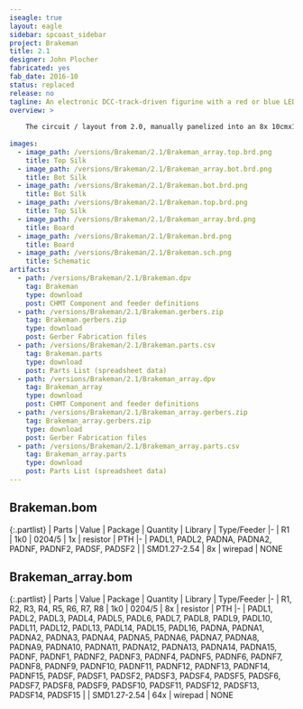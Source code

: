 ```yaml
---
iseagle: true
layout: eagle
sidebar: spcoast_sidebar
project: Brakeman
title: 2.1
designer: John Plocher
fabricated: yes
fab_date: 2016-10
status: replaced
release: no
tagline: An electronic DCC-track-driven figurine with a red or blue LED
overview: >
    
    The circuit / layout from 2.0, manually panelized into an 8x 10cmx10cm size.
    
images:
  - image_path: /versions/Brakeman/2.1/Brakeman_array.top.brd.png
    title: Top Silk
  - image_path: /versions/Brakeman/2.1/Brakeman_array.bot.brd.png
    title: Bot Silk
  - image_path: /versions/Brakeman/2.1/Brakeman.bot.brd.png
    title: Bot Silk
  - image_path: /versions/Brakeman/2.1/Brakeman.top.brd.png
    title: Top Silk
  - image_path: /versions/Brakeman/2.1/Brakeman_array.brd.png
    title: Board
  - image_path: /versions/Brakeman/2.1/Brakeman.brd.png
    title: Board
  - image_path: /versions/Brakeman/2.1/Brakeman.sch.png
    title: Schematic
artifacts:
  - path: /versions/Brakeman/2.1/Brakeman.dpv
    tag: Brakeman
    type: download
    post: CHMT Component and feeder definitions
  - path: /versions/Brakeman/2.1/Brakeman.gerbers.zip
    tag: Brakeman.gerbers.zip
    type: download
    post: Gerber Fabrication files
  - path: /versions/Brakeman/2.1/Brakeman.parts.csv
    tag: Brakeman.parts
    type: download
    post: Parts List (spreadsheet data)
  - path: /versions/Brakeman/2.1/Brakeman_array.dpv
    tag: Brakeman_array
    type: download
    post: CHMT Component and feeder definitions
  - path: /versions/Brakeman/2.1/Brakeman_array.gerbers.zip
    tag: Brakeman_array.gerbers.zip
    type: download
    post: Gerber Fabrication files
  - path: /versions/Brakeman/2.1/Brakeman_array.parts.csv
    tag: Brakeman_array.parts
    type: download
    post: Parts List (spreadsheet data)
---
```


## Brakeman.bom

{:.partlist}
| Parts | Value | Package | Quantity | Library | Type/Feeder
|-
| R1 | 1k0 | 0204/5 | 1x | resistor | PTH
|-
| PADL1, PADL2, PADNA, PADNA2, PADNF, PADNF2, PADSF, PADSF2 |  | SMD1.27-2.54 | 8x | wirepad | NONE

## Brakeman_array.bom

{:.partlist}
| Parts | Value | Package | Quantity | Library | Type/Feeder
|-
| R1, R2, R3, R4, R5, R6, R7, R8 | 1k0 | 0204/5 | 8x | resistor | PTH
|-
| PADL1, PADL2, PADL3, PADL4, PADL5, PADL6, PADL7, PADL8, PADL9, PADL10, PADL11, PADL12, PADL13, PADL14, PADL15, PADL16, PADNA, PADNA1, PADNA2, PADNA3, PADNA4, PADNA5, PADNA6, PADNA7, PADNA8, PADNA9, PADNA10, PADNA11, PADNA12, PADNA13, PADNA14, PADNA15, PADNF, PADNF1, PADNF2, PADNF3, PADNF4, PADNF5, PADNF6, PADNF7, PADNF8, PADNF9, PADNF10, PADNF11, PADNF12, PADNF13, PADNF14, PADNF15, PADSF, PADSF1, PADSF2, PADSF3, PADSF4, PADSF5, PADSF6, PADSF7, PADSF8, PADSF9, PADSF10, PADSF11, PADSF12, PADSF13, PADSF14, PADSF15 |  | SMD1.27-2.54 | 64x | wirepad | NONE
